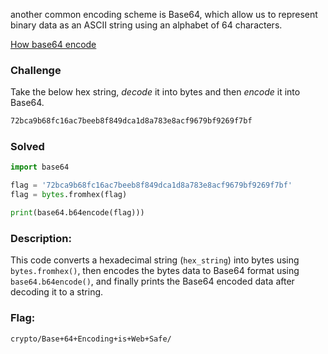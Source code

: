
another common encoding scheme is Base64, which allow us to represent binary data as an ASCII string using an alphabet of 64 characters. 

[How base64 encode](https://www.redhat.com/sysadmin/base64-encoding)


### Challenge

Take the below hex string, _decode_ it into bytes and then _encode_ it into Base64.

```scss
72bca9b68fc16ac7beeb8f849dca1d8a783e8acf9679bf9269f7bf
```

### Solved

```python
import base64

flag = '72bca9b68fc16ac7beeb8f849dca1d8a783e8acf9679bf9269f7bf'
flag = bytes.fromhex(flag)

print(base64.b64encode(flag)))
```

### Description:

This code converts a hexadecimal string (`hex_string`) into bytes using `bytes.fromhex()`, then encodes the bytes data to Base64 format using `base64.b64encode()`, and finally prints the Base64 encoded data after decoding it to a string.


### Flag: 

```
crypto/Base+64+Encoding+is+Web+Safe/
```